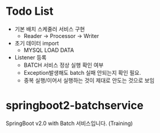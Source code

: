 # Todo List
- 기본 배치 스케줄러 서비스 구현
  - Reader -> Processor -> Writer
- 초기 데이터 import
  - MYSQL LOAD DATA
- Listener 등록
  - BATCH 서비스 정상 실행 확인 여부
  - Exception발생해도 batch 실패 안되는지 확인 필요.
  - 중복 실행/이어서 실행하는 것이 제대로 안도는 것으로 보임

# springboot2-batchservice
SpringBoot v2.0 with Batch 서비스입니다. (Training)
